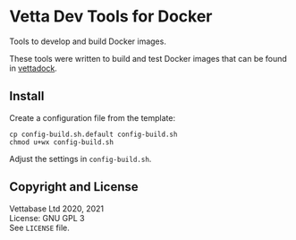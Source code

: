 # Vetta Dev Tools for Docker

Tools to develop and build Docker images.

These tools were written to build and test Docker images that
can be found in [vettadock](https://hub.docker.com/u/vettadock).


## Install

Create a configuration file from the template:

```
cp config-build.sh.default config-build.sh
chmod u+wx config-build.sh
```

Adjust the settings in `config-build.sh`.


## Copyright and License

Vettabase Ltd  2020, 2021<br/>
License: GNU GPL 3<br/>
See `LICENSE` file.


